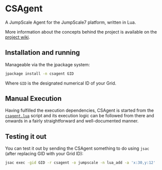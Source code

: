 # CSAgent #
A JumpScale Agent for the JumpScale7 platform, written in Lua.

More information about the concepts behind the project is available on the [project wiki](https://github.com/Jumpscale/csagent/wiki).

## Installation and running ##
Manageable via the the jpackage system:
```bash
jpackage install -n csagent GID
```

Where `GID` is the designated numerical ID of your Grid.

## Manual Execution ##
Having fulfilled the execution dependencies, CSAgent is started from the [`csagent.lua`](https://github.com/Jumpscale/csagent/blob/master/csagent.lua) script and its execution logic can be followed from there and onwards in a fairly straightforward and well-documented manner.

## Testing it out ##
You can test it out by sending the CSAgent something to do using `jsac` (after replacing GID with your Grid ID):
```bash
jsac exec -gid GID -r csagent -o jumpscale -n lua_add -a 'x:30,y:12'
```
